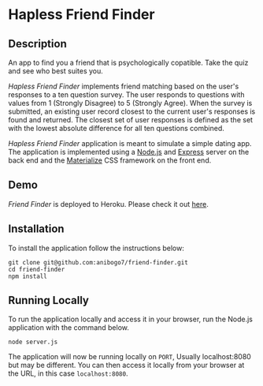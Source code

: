 # Hapless Friend Finder


## Description

An app to find you a friend that is psychologically copatible.   Take the quiz and see who best suites you.


*Hapless Friend Finder* implements friend matching based on the user's responses to a ten question survey. The user responds to questions with values from 1 (Strongly Disagree) to 5 (Strongly Agree). When the survey is submitted, an existing user record closest to the current user's responses is found and returned. The closest set of user responses is defined as the set with the lowest absolute difference for all ten questions combined.

*Hapless Friend Finder* application is meant to simulate a simple dating app. The application is implemented using a [Node.js](https://nodejs.org/en/) and [Express](https://expressjs.com/) server on the back end and the [Materialize](http://materializecss.com/) CSS framework on the front end.

## Demo
	
*Friend Finder* is deployed to Heroku. Please check it out [here](https://fierce-fortress-60021.herokuapp.com/).

## Installation

To install the application follow the instructions below:

	git clone git@github.com:anibogo7/friend-finder.git
	cd friend-finder
	npm install
	
## Running Locally

To run the application locally and access it in your browser, run the Node.js application with the command below.

	node server.js
	
The application will now be running locally on `PORT`, Usually localhost:8080 but may be different. You can then access it locally from your browser at the URL, in this case `localhost:8080`.